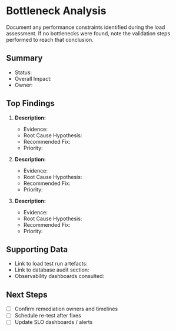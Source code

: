 # Bottleneck Analysis

Document any performance constraints identified during the load assessment. If no bottlenecks were found, note the validation steps performed to reach that conclusion.

## Summary

- Status: <!-- PASS / FAIL -->
- Overall Impact: <!-- e.g., Minor latency spikes during spike phase -->
- Owner: <!-- Engineering lead responsible for remediation -->

## Top Findings

1. **Description:** <!-- e.g., Message history p95 exceeded target during spike sustain -->
   - Evidence: <!-- metric screenshots/log excerpts -->
   - Root Cause Hypothesis: <!-- database contention, CPU saturation, etc. -->
   - Recommended Fix: <!-- query optimization, scaling, caching -->
   - Priority: <!-- P0/P1/P2 -->

2. **Description:**
   - Evidence:
   - Root Cause Hypothesis:
   - Recommended Fix:
   - Priority:

3. **Description:**
   - Evidence:
   - Root Cause Hypothesis:
   - Recommended Fix:
   - Priority:

## Supporting Data

- Link to load test run artefacts: <!-- URL or path -->
- Link to database audit section: <!-- Section reference -->
- Observability dashboards consulted: <!-- e.g., Grafana board URL -->

## Next Steps

- [ ] Confirm remediation owners and timelines
- [ ] Schedule re-test after fixes
- [ ] Update SLO dashboards / alerts
